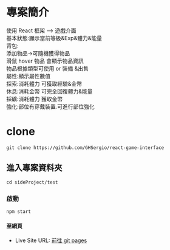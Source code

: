 # 專案簡介

使用 React 框架 --> 遊戲介面  
基本狀態:顯示當前等級&Exp&體力&能量  
背包:  
添加物品->可隨機獲得物品  
滑鼠 hover 物品 會顯示物品資訊  
物品根據類型可使用 or 裝備 &出售  
屬性:顯示屬性數值  
探索:消耗體力 可獲取經驗&金幣  
休息:消耗金幣 可完全回復體力&能量  
採礦:消耗體力 獲取金幣  
強化:部位有穿戴裝置.可進行部位強化

# clone

```
git clone https://github.com/GHSergio/react-game-interface
```

## 進入專案資料夾

```
cd sideProject/test
```

### 啟動

```
npm start
```

#### 至網頁

- Live Site URL: [前往 git pages](https://ghsergio.github.io/react-game-interface/)
